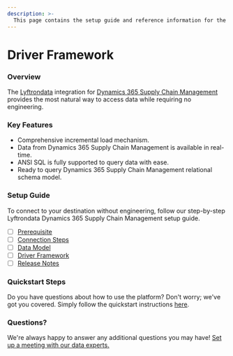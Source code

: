 ```yaml
---
description: >-
  This page contains the setup guide and reference information for the Dynamics 365 Supply Chain Management source connector.
---
```


# Driver Framework

### Overview

The [Lyftrondata](https://www.lyftrondata.com/) integration for [Dynamics 365 Supply Chain Management](https://www.lyftrondata.com/integration/dynamics-365-supply-chain-management/)[ ](https://www.lyftrondata.com/integration/dynamics-365-supply-chain-management/)provides the most natural way to access data while requiring no engineering.

### Key Features

* Comprehensive incremental load mechanism.
* Data from Dynamics 365 Supply Chain Management is available in real-time.&#x20;
* ANSI SQL is fully supported to query data with ease.
* Ready to query Dynamics 365 Supply Chain Management relational schema model.

### Setup Guide

To connect to your destination without engineering, follow our step-by-step Lyftrondata Dynamics 365 Supply Chain Management setup guide.

* [ ] [Prerequisite](../../supply-chain-analyitics/dynamics-365-supply-chain-management/prerequisite.md)
* [ ] [Connection Steps](../../supply-chain-analyitics/dynamics-365-supply-chain-management/connection-steps.md)
* [ ] [Data Model](../../supply-chain-analyitics/dynamics-365-supply-chain-management/data-model/)
* [ ] [Driver Framework](../../supply-chain-analyitics/dynamics-365-supply-chain-management/driver-framework/)
* [ ] [Release Notes](../../supply-chain-analyitics/dynamics-365-supply-chain-management/release-notes.md)

### Quickstart Steps

Do you have questions about how to use the platform? Don't worry; we've got you covered. Simply follow the quickstart instructions [here](../../../quickstart-steps.md).

### Questions? <a href="#questions" id="questions"></a>

We're always happy to answer any additional questions you may have! [Set up a meeting with our data experts.](https://www.lyftrondata.com/book-a-meeting/)


